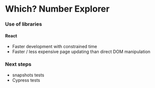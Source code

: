 # Which? Number Explorer

### Use of libraries

#### React

- Faster development with constrained time
- Faster / less expensive page updating than direct DOM manipulation

### Next steps

- snapshots tests
- Cypress tests